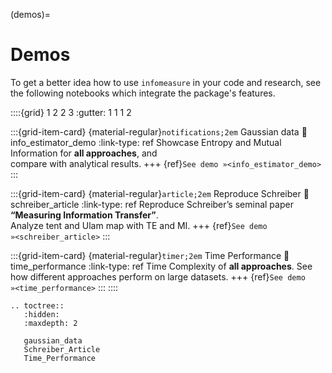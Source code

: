 (demos)=
# Demos
To get a better idea how to use `infomeasure` in your code and research,
see the following notebooks which integrate the package's features.

::::{grid} 1 2 2 3
:gutter: 1 1 1 2

:::{grid-item-card} {material-regular}`notifications;2em` Gaussian data
:link: info_estimator_demo
:link-type: ref
Showcase Entropy and Mutual Information for **all approaches**, and\
compare with analytical results.
+++
{ref}`See demo »<info_estimator_demo>`
:::

:::{grid-item-card} {material-regular}`article;2em` Reproduce Schreiber
:link: schreiber_article
:link-type: ref
Reproduce Schreiber’s seminal paper **“Measuring Information Transfer”**.\
Analyze tent and Ulam map with TE and MI.
+++
{ref}`See demo »<schreiber_article>`
:::

:::{grid-item-card} {material-regular}`timer;2em` Time Performance
:link: time_performance
:link-type: ref
Time Complexity of **all approaches**.
See how different approaches perform on large datasets.
+++
{ref}`See demo »<time_performance>`
:::
::::


```{eval-rst}
.. toctree::
   :hidden:
   :maxdepth: 2

   gaussian_data
   Schreiber_Article
   Time_Performance
```
